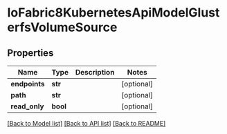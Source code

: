 # IoFabric8KubernetesApiModelGlusterfsVolumeSource

## Properties
Name | Type | Description | Notes
------------ | ------------- | ------------- | -------------
**endpoints** | **str** |  | [optional] 
**path** | **str** |  | [optional] 
**read_only** | **bool** |  | [optional] 

[[Back to Model list]](../README.md#documentation-for-models) [[Back to API list]](../README.md#documentation-for-api-endpoints) [[Back to README]](../README.md)

